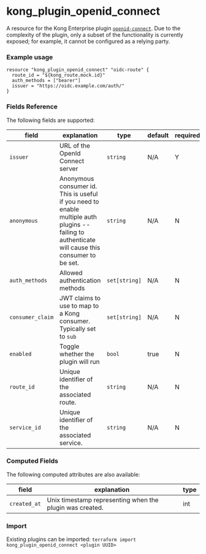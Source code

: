 # kong_plugin_openid_connect
A resource for the Kong Enterprise plugin [`openid-connect`](https://docs.konghq.com/hub/kong-inc/openid-connect/).
Due to the complexity of the plugin, only a subset of the functionality is currently exposed; for example, it cannot be configured as a relying party.

### Example usage

```hcl
resource "kong_plugin_openid_connect" "oidc-route" {
  route_id = "${kong_route.mock.id}"
  auth_methods = ["bearer"]
  issuer = "https://oidc.example.com/auth/"
}

```

### Fields Reference
The following fields are supported:

| field     | explanation     | type      | default     | required                         |
|-----------|-----------------|-----------|-------------|----------------------------------|
|`issuer`|URL of the OpenId Connect server |`string`| N/A| Y|
|`anonymous`|Anonymous consumer id. This is useful if you need to enable multiple auth plugins -- failing to authenticate will cause this consumer to be set. |`string`| N/A| N|
|`auth_methods`|Allowed authentication methods |`set[string]`| N/A| N|
|`consumer_claim`|JWT claims to use to map to a Kong consumer. Typically set to `sub` |`set[string]`| N/A| N|
|`enabled`|Toggle whether the plugin will run |`bool`| true| N|
|`route_id`|Unique identifier of the associated route. |`string`| N/A| N|
|`service_id`|Unique identifier of the associated service. |`string`| N/A| N|
### Computed Fields
The following computed attributes are also available:

| field     | explanation     | type    |
|-----------|-----------------|---------|
|`created_at`|Unix timestamp representing when the plugin was created. |int|

### Import
Existing plugins can be imported: `terraform import kong_plugin_openid_connect <plugin UUID>`
